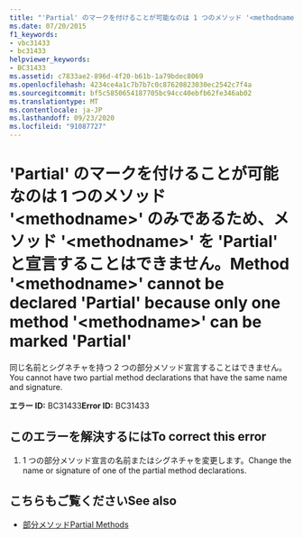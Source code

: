 ```yaml
---
title: "'Partial' のマークを付けることが可能なのは 1 つのメソッド '<methodname>' のみであるため、メソッド '<methodname>' を 'Partial' と宣言することはできません。"
ms.date: 07/20/2015
f1_keywords:
- vbc31433
- bc31433
helpviewer_keywords:
- BC31433
ms.assetid: c7833ae2-896d-4f20-b61b-1a79bdec8069
ms.openlocfilehash: 4234ce4a1c7b7b7c0c87620823030ec2542c7f4a
ms.sourcegitcommit: bf5c5850654187705bc94cc40ebfb62fe346ab02
ms.translationtype: MT
ms.contentlocale: ja-JP
ms.lasthandoff: 09/23/2020
ms.locfileid: "91087727"
---
```

# <a name="method-methodname-cannot-be-declared-partial-because-only-one-method-methodname-can-be-marked-partial"></a><span data-ttu-id="f99a6-102">'Partial' のマークを付けることが可能なのは 1 つのメソッド '\<methodname>' のみであるため、メソッド '\<methodname>' を 'Partial' と宣言することはできません。</span><span class="sxs-lookup"><span data-stu-id="f99a6-102">Method '\<methodname>' cannot be declared 'Partial' because only one method '\<methodname>' can be marked 'Partial'</span></span>

<span data-ttu-id="f99a6-103">同じ名前とシグネチャを持つ 2 つの部分メソッド宣言することはできません。</span><span class="sxs-lookup"><span data-stu-id="f99a6-103">You cannot have two partial method declarations that have the same name and signature.</span></span>  
  
 <span data-ttu-id="f99a6-104">**エラー ID:** BC31433</span><span class="sxs-lookup"><span data-stu-id="f99a6-104">**Error ID:** BC31433</span></span>  
  
## <a name="to-correct-this-error"></a><span data-ttu-id="f99a6-105">このエラーを解決するには</span><span class="sxs-lookup"><span data-stu-id="f99a6-105">To correct this error</span></span>  
  
1. <span data-ttu-id="f99a6-106">1 つの部分メソッド宣言の名前またはシグネチャを変更します。</span><span class="sxs-lookup"><span data-stu-id="f99a6-106">Change the name or signature of one of the partial method declarations.</span></span>  
  
## <a name="see-also"></a><span data-ttu-id="f99a6-107">こちらもご覧ください</span><span class="sxs-lookup"><span data-stu-id="f99a6-107">See also</span></span>

- [<span data-ttu-id="f99a6-108">部分メソッド</span><span class="sxs-lookup"><span data-stu-id="f99a6-108">Partial Methods</span></span>](../programming-guide/language-features/procedures/partial-methods.md)
